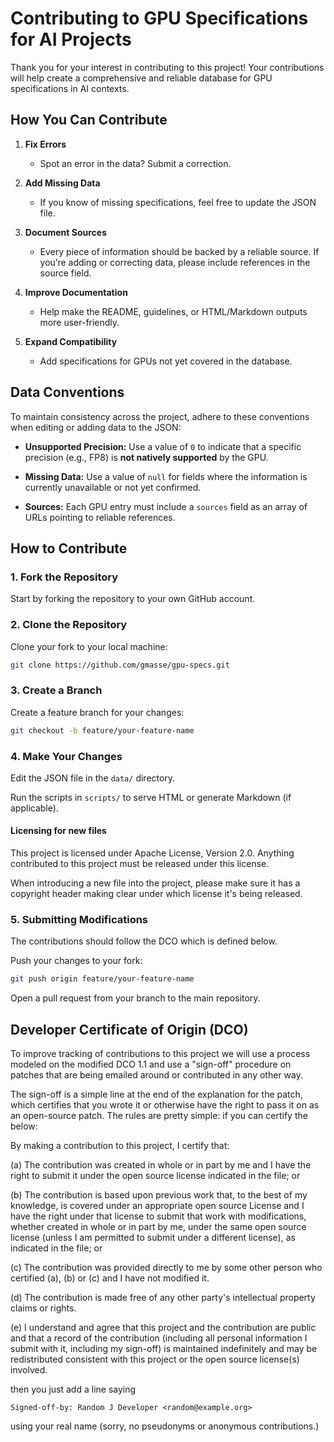 # Contributing to GPU Specifications for AI Projects

Thank you for your interest in contributing to this project! Your contributions will help create a comprehensive and reliable database for GPU specifications in AI contexts.

## How You Can Contribute

1. **Fix Errors**  
   - Spot an error in the data? Submit a correction.
   
2. **Add Missing Data**  
   - If you know of missing specifications, feel free to update the JSON file.

3. **Document Sources**  
   - Every piece of information should be backed by a reliable source. If you’re adding or correcting data, please include references in the source field.

4. **Improve Documentation**  
   - Help make the README, guidelines, or HTML/Markdown outputs more user-friendly.

5. **Expand Compatibility**  
   - Add specifications for GPUs not yet covered in the database.

## Data Conventions

To maintain consistency across the project, adhere to these conventions when editing or adding data to the JSON:

- **Unsupported Precision:**
  Use a value of `0` to indicate that a specific precision (e.g., FP8) is **not natively supported** by the GPU.

- **Missing Data:**
  Use a value of `null` for fields where the information is currently unavailable or not yet confirmed.

- **Sources:**
  Each GPU entry must include a `sources` field as an array of URLs pointing to reliable references.

## How to Contribute

### 1. Fork the Repository

Start by forking the repository to your own GitHub account.

### 2. Clone the Repository

Clone your fork to your local machine:
```bash
git clone https://github.com/gmasse/gpu-specs.git
```

### 3. Create a Branch

Create a feature branch for your changes:
```bash
git checkout -b feature/your-feature-name
```

### 4. Make Your Changes

Edit the JSON file in the `data/` directory.

Run the scripts in `scripts/` to serve HTML or generate Markdown (if applicable).

#### Licensing for new files
 
This project is licensed under Apache License, Version 2.0. Anything
contributed to this project must be released under this license.
 
When introducing a new file into the project, please make sure it has a
copyright header making clear under which license it's being released.

### 5. Submitting Modifications

The contributions should follow the DCO which is defined below.

Push your changes to your fork:
```bash
git push origin feature/your-feature-name
```
Open a pull request from your branch to the main repository.
 
## Developer Certificate of Origin (DCO)
 
To improve tracking of contributions to this project we will use a
process modeled on the modified DCO 1.1 and use a "sign-off" procedure
on patches that are being emailed around or contributed in any other
way.
 
The sign-off is a simple line at the end of the explanation for the
patch, which certifies that you wrote it or otherwise have the right
to pass it on as an open-source patch.  The rules are pretty simple:
if you can certify the below:
 
By making a contribution to this project, I certify that:
 
(a) The contribution was created in whole or in part by me and I have
    the right to submit it under the open source license indicated in
    the file; or
 
(b) The contribution is based upon previous work that, to the best of
    my knowledge, is covered under an appropriate open source License
    and I have the right under that license to submit that work with
    modifications, whether created in whole or in part by me, under
    the same open source license (unless I am permitted to submit
    under a different license), as indicated in the file; or
 
(c) The contribution was provided directly to me by some other person
    who certified (a), (b) or (c) and I have not modified it.
 
(d) The contribution is made free of any other party's intellectual
    property claims or rights.
 
(e) I understand and agree that this project and the contribution are
    public and that a record of the contribution (including all
    personal information I submit with it, including my sign-off) is
    maintained indefinitely and may be redistributed consistent with
    this project or the open source license(s) involved.
 
 
then you just add a line saying
 
    Signed-off-by: Random J Developer <random@example.org>
 
using your real name (sorry, no pseudonyms or anonymous contributions.)